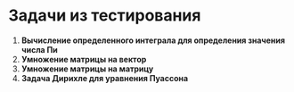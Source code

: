 # Задачи из тестирования

1. **Вычисление определенного интеграла для определения значения числа Пи**
2. **Умножение матрицы на вектор**
3. **Умножение матрицы на матрицу**
4. **Задача Дирихле для уравнения Пуассона**

